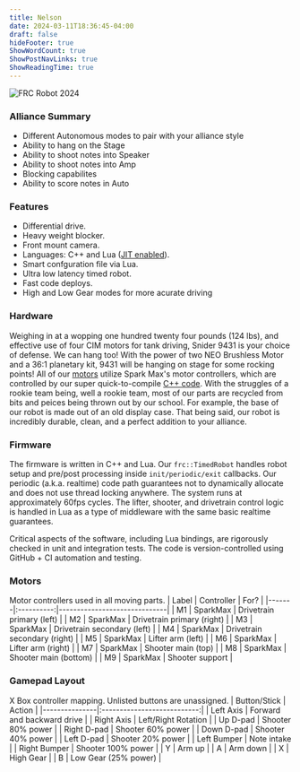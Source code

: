 ```yaml
---
title: Nelson
date: 2024-03-11T18:36:45-04:00
draft: false
hideFooter: true
ShowWordCount: true
ShowPostNavLinks: true
ShowReadingTime: true
---
```



![FRC Robot 2024](/images/featured-bot-00.png)

### Alliance Summary
 * Different Autonomous modes to pair with your alliance style
 * Ability to hang on the Stage
 * Ability to shoot notes into Speaker
 * Ability to shoot notes into Amp
 * Blocking capabilites
 * Ability to score notes in Auto


### Features
* Differential drive.
* Heavy weight blocker.
* Front mount camera.
* Languages: C++ and Lua ([JIT enabled](https://luajit.org)).
* Smart confguration file via Lua.
* Ultra low latency timed robot.
* Fast code deploys.
* High and Low Gear modes for more acurate driving

### Hardware
Weighing in at a wopping one hundred twenty four pounds (124 lbs), and effective use of four CIM motors for tank driving, Snider 9431 is your choice of defense. We can hang too! With the power of two NEO Brushless Motor and a 36:1 planetary kit, 9431 will be hanging on stage for some rocking points!
All of our [motors](#motors) utilize Spark Max's motor controllers, which are controlled by our super quick-to-compile [C++ code](#firmware). With the struggles of a rookie team being, well a rookie team, most of our parts are recycled from bits and peices being thrown out by our school. For example, the base of our robot is made out of an old display case. That being said, our robot is incredibly durable, clean, and a perfect addition to your alliance. 


### Firmware
The firmware is written in C++ and Lua. Our `frc::TimedRobot` handles robot setup and pre/post processing inside `init/periodic/exit` callbacks.  Our periodic (a.k.a. realtime) code path guarantees not to dynamically allocate and does not use thread locking anywhere. The system runs at approximately 60fps cycles. The lifter, shooter, and drivetrain control logic is handled in Lua as a type of middleware with the same basic realtime guarantees.

Critical aspects of the software, including Lua bindings, are rigorously checked in unit and integration tests. The code is version-controlled using GitHub + CI automation and testing.

### Motors
Motor controllers used in all moving parts.
| Label | Controller | For?                         |
|-------|:----------:|------------------------------|
| M1    | SparkMax   | Drivetrain primary (left)    |
| M2    | SparkMax   | Drivetrain primary (right)   |
| M3    | SparkMax   | Drivetrain secondary (left)  |
| M4    | SparkMax   | Drivetrain secondary (right) |
| M5    | SparkMax   | Lifter arm (left)            |
| M6    | SparkMax   | Lifter arm (right)           |
| M7    | SparkMax   | Shooter main (top)           |
| M8    | SparkMax   | Shooter main (bottom)        |
| M9    | SparkMax   | Shooter support              |

### Gamepad Layout
X Box controller mapping.  Unlisted buttons are unassigned.
|  Button/Stick |             Action          |
|---------------|:---------------------------:|
| Left Axis     | Forward and backward drive  |
| Right Axis    | Left/Right Rotation         |
| Up D-pad      | Shooter 80% power           |
| Right D-pad   | Shooter 60% power           |
| Down D-pad    | Shooter 40% power           |
| Left D-pad    | Shooter 20% power           |
| Left Bumper   | Note intake                 |
| Right Bumper  | Shooter 100% power          |
| Y             | Arm up                      |
| A             | Arm down                    |
| X             | High Gear                   |
| B             | Low Gear (25% power)        |
